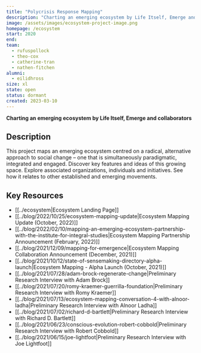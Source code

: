 ```yaml
---
title: "Polycrisis Response Mapping"
description: "Charting an emerging ecosystem by Life Itself, Emerge and collaborators. This project maps an emerging ecosystem centred on a radical, alternative approach to social change – one that is simultaneously paradigmatic, integrated and engaged."
image: /assets/images/ecosystem-project-image.png
homepage: /ecosystem
start: 2020
end:
team:
  - rufuspollock
  - theo-cox
  - catherine-tran
  - nathen-fitchen
alumni:
  - eilidhross
size: xl
state: open
status: dormant
created: 2023-03-10
---
```


**Charting an emerging ecosystem by Life Itself, Emerge and collaborators**

## Description

This project maps an emerging ecosystem centred on a radical, alternative approach to social change – one that is simultaneously paradigmatic, integrated and engaged. Discover key features and ideas of this growing space. Explore associated organizations, individuals and initiatives. See how it relates to other established and emerging movements.

## Key Resources

- [[../ecosystem|Ecosystem Landing Page]]
- [[../blog/2022/10/25/ecosystem-mapping-update|Ecosystem Mapping Update (October, 2022)]]
- [[../blog/2022/02/10/mapping-an-emerging-ecosystem-partnership-with-the-institute-for-integral-studies|Ecosystem Mapping Partnership Announcement (February, 2022)]]
- [[../blog/2021/12/09/mapping-for-emergence|Ecosystem Mapping Collaboration Announcement (December, 2021)]]
- [[../blog/2021/10/12/state-of-sensemaking-directory-alpha-launch|Ecosystem Mapping - Alpha Launch (October, 2021)]]
- [[../blog/2021/07/28/adam-brock-regenerate-change|Preliminary Research Interview with Adam Brock]]
- [[../blog/2021/07/20/romy-kraemer-guerrilla-foundation|Preliminary Research Interview with Romy Kraemer]]
- [[../blog/2021/07/13/ecosystem-mapping-conversation-4-with-alnoor-ladha|Preliminary Research Interview with Alnoor Ladha]]
- [[../blog/2021/07/02/richard-d-bartlett|Preliminary Research Interview with Richard D. Bartlett]]
- [[../blog/2021/06/23/conscious-evolution-robert-cobbold|Preliminary Research Interview with Robert Cobbold]]
- [[../blog/2021/06/15/joe-lightfoot|Preliminary Research Interview with Joe Lightfoot]]

